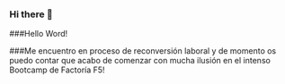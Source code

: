 ### Hi there 👋


###Hello Word!

###Me encuentro en proceso de reconversión laboral y de momento os puedo contar que acabo de comenzar con mucha ilusión en el intenso Bootcamp de Factoría F5!


